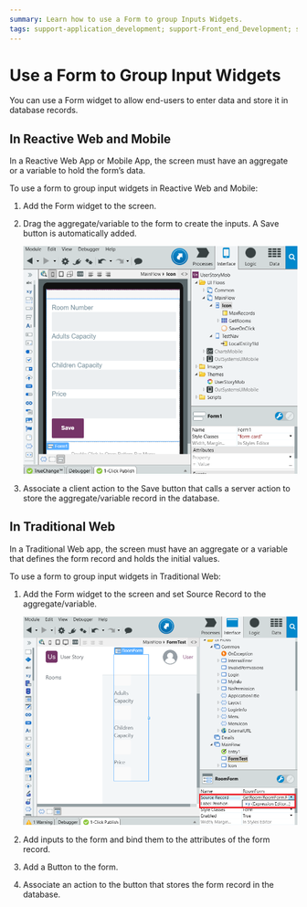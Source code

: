 ```yaml
---
summary: Learn how to use a Form to group Inputs Widgets.
tags: support-application_development; support-Front_end_Development; support-Mobile_Apps; support-webapps; support-webapps-featured
---
```


# Use a Form to Group Input Widgets

You can use a Form widget to allow end-users to enter data and store it in database records.

## In Reactive Web and Mobile

In a Reactive Web App or Mobile App, the screen must have an aggregate or a variable to hold the form’s data.

To use a form to group input widgets in Reactive Web and Mobile:

1. Add the Form widget to the screen.

1. Drag the aggregate/variable to the form to create the inputs. A Save button is automatically added. 

    ![](images/form-use-mobile.png?width=750)

1. Associate a client action to the Save button that calls a server action to store the aggregate/variable record in the database. 

## In Traditional Web

In a Traditional Web app, the screen must have an aggregate or a variable that defines the form record and holds the initial values.

To use a form to group input widgets in Traditional Web:

1. Add the Form widget to the screen and set Source Record to the aggregate/variable.

    ![](images/form-use-web.png?width=750) 

1. Add inputs to the form and bind them to the attributes of the form record.

1. Add a Button to the form.

1. Associate an action to the button that stores the form record in the database. 
